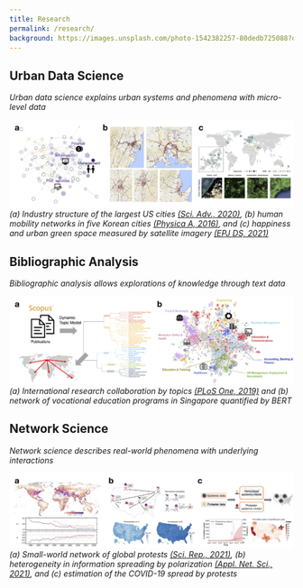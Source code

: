 ```yaml
---
title: Research
permalink: /research/
background: https://images.unsplash.com/photo-1542382257-80dedb725088?q=80&w=1000&auto=format&fit=crop&ixlib=rb-4.0.3&ixid=M3wxMjA3fDB8MHxwaG90by1wYWdlfHx8fGVufDB8fHx8fA%3D%3D
---
```


## Urban Data Science

_Urban data science explains urban systems and phenomena with micro-level data_

![urban](/assets/images/research-urban.jpg)
*(a) Industry structure of the largest US cities [(Sci. Adv., 2020)](https://advances.sciencemag.org/content/6/34/eaba4934), 
(b) human mobility networks in five Korean cities [(Physica A, 2016)](http://www.sciencedirect.com/science/article/pii/S0378437116303235), and 
(c) happiness and urban green space measured by satellite imagery [(EPJ DS, 2021)](https://doi.org/10.1140/epjds/s13688-021-00278-7)*
<br />
## Bibliographic Analysis

_Bibliographic analysis allows explorations of knowledge through text data_

![bibliography](/assets/images/research-bibliography.jpg)
*(a) International research collaboration by topics [(PLoS One, 2019)](https://journals.plos.org/plosone/article?id=10.1371/journal.pone.0211963) and 
(b) network of vocational education programs in Singapore quantified by BERT*
<br />
## Network Science

_Network science describes real-world phenomena with underlying interactions_

![network](/assets/images/research-network.jpg)
*(a) Small-world network of global protests [(Sci. Rep., 2021)](https://doi.org/10.1038/s41598-021-98628-y), 
(b) heterogeneity in information spreading by polarization [(Appl. Net. Sci., 2021)](https://appliednetsci.springeropen.com/articles/10.1007/s41109-021-00356-9), and 
(c) estimation of the COVID-19 spread by protests*
